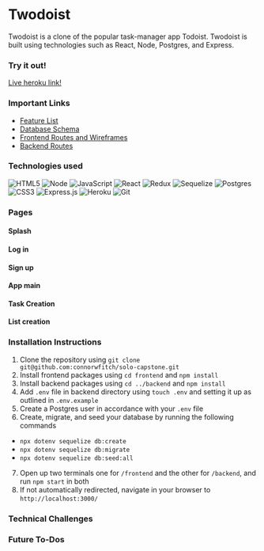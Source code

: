 # Twodoist 
Twodoist is a clone of the popular task-manager app Todoist. Twodoist is built using technologies such as React, Node, Postgres, and Express.

### Try it out!
[Live heroku link!](https://twodoist.herokuapp.com)

### Important Links
* [Feature List](https://github.com/connorwfitch/solo-capstone/wiki/Feature-List)
* [Database Schema](https://github.com/connorwfitch/solo-capstone/wiki/Database-Schema)
* [Frontend Routes and Wireframes](https://github.com/connorwfitch/solo-capstone/wiki/Front-End-Routes-and-Wireframes)
* [Backend Routes](https://github.com/connorwfitch/solo-capstone/wiki/Backend-Routes)

### Technologies used
![HTML5](https://img.shields.io/badge/html5-%23E34F26.svg?style=for-the-badge&logo=html5&logoColor=white)
![Node](https://img.shields.io/badge/Node.js-43853D?style=for-the-badge&logo=node.js&logoColor=white)
![JavaScript](https://img.shields.io/badge/javascript-%23323330.svg?style=for-the-badge&logo=javascript&logoColor=%23F7DF1E)
![React](https://img.shields.io/badge/react-%2320232a.svg?style=for-the-badge&logo=react&logoColor=%2361DAFB)
![Redux](https://img.shields.io/badge/redux-%23593d88.svg?style=for-the-badge&logo=redux&logoColor=white)
![Sequelize](https://img.shields.io/badge/Sequelize-52B0E7?style=for-the-badge&logo=Sequelize&logoColor=white)
![Postgres](https://img.shields.io/badge/postgres-%23316192.svg?style=for-the-badge&logo=postgresql&logoColor=white)
![CSS3](https://img.shields.io/badge/css3-%231572B6.svg?style=for-the-badge&logo=css3&logoColor=white)
![Express.js](https://img.shields.io/badge/express.js-%23404d59.svg?style=for-the-badge&logo=express&logoColor=%2361DAFB)
![Heroku](https://img.shields.io/badge/heroku-%23430098.svg?style=for-the-badge&logo=heroku&logoColor=white)
![Git](https://img.shields.io/badge/git-%23F05033.svg?style=for-the-badge&logo=git&logoColor=white)

### Pages

#### Splash
#### Log in
#### Sign up
#### App main
#### Task Creation
#### List creation

### Installation Instructions
1. Clone the repository using `git clone git@github.com:connorwfitch/solo-capstone.git`
2. Install frontend packages using `cd frontend` and `npm install`
3. Install backend packages using `cd ../backend` and `npm install`
4. Add `.env` file in backend directory using `touch .env` and setting it up as outlined in `.env.example`
5. Create a Postgres user in accordance with your `.env` file
6. Create, migrate, and seed your database by running the following commands
  * `npx dotenv sequelize db:create`
  * `npx dotenv sequelize db:migrate`
  * `npx dotenv sequelize db:seed:all`
7. Open up two terminals one for `/frontend` and the other for `/backend`, and run `npm start` in both
8. If not automatically redirected, navigate in your browser to `http://localhost:3000/`

### Technical Challenges

### Future To-Dos